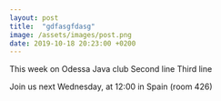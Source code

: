 ```yaml
---
layout: post
title:  "gdfasgfdasg"
image: /assets/images/post.png
date: 2019-10-18 20:23:00 +0200
---
```


This week on Odessa Java club
Second line
Third line

Join us next Wednesday, at 12:00 in Spain (room 426)